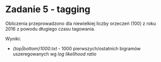Zadanie 5 - tagging
===================

Obliczenia przeprowadzono dla niewielkiej liczby orzeczeń (100) z roku 2016 z powodu długiego czasu tagowania.

Wyniki:
- *{top|bottom}1000.txt* - 1000 pierwszych/ostatnich bigramów uszeregowanych wg *log likelihood ratio*
